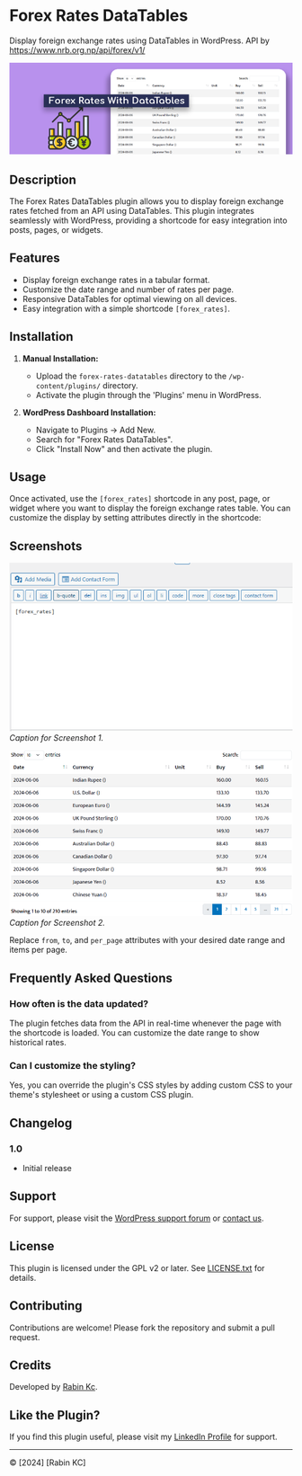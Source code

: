 # Forex Rates DataTables

Display foreign exchange rates using DataTables in WordPress. API by https://www.nrb.org.np/api/forex/v1/


![Plugin Banner](assets/imgs/banner.png)

## Description

The Forex Rates DataTables plugin allows you to display foreign exchange rates fetched from an API using DataTables. This plugin integrates seamlessly with WordPress, providing a shortcode for easy integration into posts, pages, or widgets.

## Features

- Display foreign exchange rates in a tabular format.
- Customize the date range and number of rates per page.
- Responsive DataTables for optimal viewing on all devices.
- Easy integration with a simple shortcode `[forex_rates]`.

## Installation

1. **Manual Installation:**

   - Upload the `forex-rates-datatables` directory to the `/wp-content/plugins/` directory.
   - Activate the plugin through the 'Plugins' menu in WordPress.

2. **WordPress Dashboard Installation:**

   - Navigate to Plugins -> Add New.
   - Search for "Forex Rates DataTables".
   - Click "Install Now" and then activate the plugin.

## Usage

Once activated, use the `[forex_rates]` shortcode in any post, page, or widget where you want to display the foreign exchange rates table. You can customize the display by setting attributes directly in the shortcode:

## Screenshots

![Screenshot 1](assets/imgs/screenshot-1.png)
*Caption for Screenshot 1.*

![Screenshot 2](assets/imgs/screenshot-2.png)
*Caption for Screenshot 2.*

Replace `from`, `to`, and `per_page` attributes with your desired date range and items per page.


## Frequently Asked Questions

### How often is the data updated?

The plugin fetches data from the API in real-time whenever the page with the shortcode is loaded. You can customize the date range to show historical rates.

### Can I customize the styling?

Yes, you can override the plugin's CSS styles by adding custom CSS to your theme's stylesheet or using a custom CSS plugin.

## Changelog

### 1.0
- Initial release

## Support

For support, please visit the [WordPress support forum](https://wordpress.org/support/plugin/forex-rates-datatables/) or [contact us](mailto:info@rabinkc.com.np).

## License

This plugin is licensed under the GPL v2 or later. See [LICENSE.txt](LICENSE.txt) for details.

## Contributing

Contributions are welcome! Please fork the repository and submit a pull request.

## Credits

Developed by [Rabin Kc](https://rabinkc.com.np/).

## Like the Plugin?

If you find this plugin useful, please visit my [LinkedIn Profile](https://www.linkedin.com/in/rabinkc/) for support.

---

© [2024] [Rabin KC]
